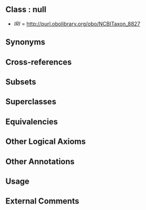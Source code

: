 
## Class : null

 * *IRI* = http://purl.obolibrary.org/obo/NCBITaxon_8827

## Synonyms


## Cross-references


## Subsets


## Superclasses


## Equivalencies


## Other Logical Axioms


## Other Annotations


## Usage


## External Comments


